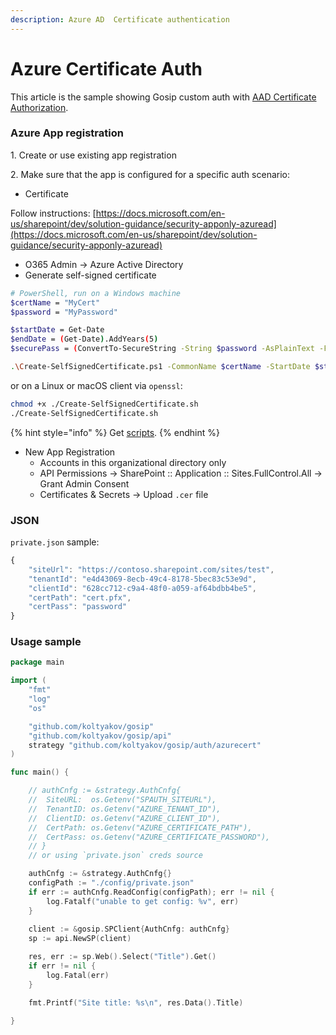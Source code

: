 ```yaml
---
description: Azure AD  Certificate authentication
---
```


# Azure Certificate Auth

This article is the sample showing Gosip custom auth with [AAD Certificate Authorization](https://docs.microsoft.com/en-us/azure/developer/go/azure-sdk-authorization).

### Azure App registration

1\. Create or use existing app registration

2\. Make sure that the app is configured for a specific auth scenario:

* Certificate

Follow instructions: [https://docs.microsoft.com/en-us/sharepoint/dev/solution-guidance/security-apponly-azuread](https://docs.microsoft.com/en-us/sharepoint/dev/solution-guidance/security-apponly-azuread)

* O365 Admin -> Azure Active Directory
* Generate self-signed certificate

```bash
# PowerShell, run on a Windows machine
$certName = "MyCert"
$password = "MyPassword"

$startDate = Get-Date
$endDate = (Get-Date).AddYears(5)
$securePass = (ConvertTo-SecureString -String $password -AsPlainText -Force)

.\Create-SelfSignedCertificate.ps1 -CommonName $certName -StartDate $startDate -EndDate $endDate -Password $securePass
```

or on a Linux or macOS client via `openssl`:

```bash
chmod +x ./Create-SelfSignedCertificate.sh
./Create-SelfSignedCertificate.sh
```

{% hint style="info" %}
Get [scripts](https://github.com/koltyakov/gosip/tree/master/auth/azurecert).
{% endhint %}

* New App Registration
  * Accounts in this organizational directory only
  * API Permissions -> SharePoint :: Application :: Sites.FullControl.All -> Grant Admin Consent
  * Certificates & Secrets -> Upload `.cer` file

### JSON

`private.json` sample:

```javascript
{
	"siteUrl": "https://contoso.sharepoint.com/sites/test",
	"tenantId": "e4d43069-8ecb-49c4-8178-5bec83c53e9d",
	"clientId": "628cc712-c9a4-48f0-a059-af64bdbb4be5",
	"certPath": "cert.pfx",
	"certPass": "password"
}
```

### Usage sample

```go
package main

import (
	"fmt"
	"log"
	"os"

	"github.com/koltyakov/gosip"
	"github.com/koltyakov/gosip/api"
	strategy "github.com/koltyakov/gosip/auth/azurecert"
)

func main() {

	// authCnfg := &strategy.AuthCnfg{
	// 	SiteURL:  os.Getenv("SPAUTH_SITEURL"),
	// 	TenantID: os.Getenv("AZURE_TENANT_ID"),
	// 	ClientID: os.Getenv("AZURE_CLIENT_ID"),
	// 	CertPath: os.Getenv("AZURE_CERTIFICATE_PATH"),
	// 	CertPass: os.Getenv("AZURE_CERTIFICATE_PASSWORD"),
	// }
	// or using `private.json` creds source

	authCnfg := &strategy.AuthCnfg{}
	configPath := "./config/private.json"
	if err := authCnfg.ReadConfig(configPath); err != nil {
		log.Fatalf("unable to get config: %v", err)
	}
	
	client := &gosip.SPClient{AuthCnfg: authCnfg}
	sp := api.NewSP(client)

	res, err := sp.Web().Select("Title").Get()
	if err != nil {
		log.Fatal(err)
	}

	fmt.Printf("Site title: %s\n", res.Data().Title)

}
```


